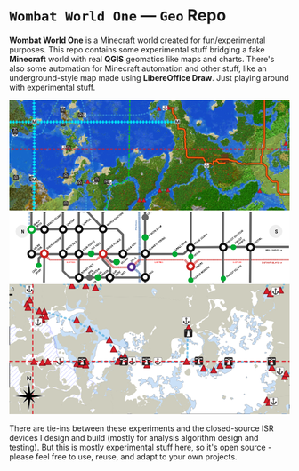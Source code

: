 # `Wombat World One` &mdash; `Geo` Repo

**Wombat World One** is a Minecraft world created for fun/experimental purposes. This repo contains some experimental stuff bridging a fake **Minecraft** world with real **QGIS** geomatics like maps and charts. There's also some automation for Minecraft automation and other stuff, like an underground-style map made using **LibereOffice Draw**. Just playing around with experimental stuff. 

<img src=meta/meta-banner.png>
<img src=meta/meta-tube-map.png>
<img src=meta/meta-nautical-chart.png>

There are tie-ins between these experiments and the closed-source ISR devices I design and build (mostly for analysis algorithm design and testing). But this is mostly experimental stuff here, so it's open source - please feel free to use, reuse, and adapt to your own projects.
